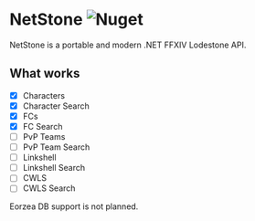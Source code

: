 # NetStone ![Nuget](https://img.shields.io/nuget/v/MinSharp)

NetStone is a portable and modern .NET FFXIV Lodestone API.

## What works

- [x] Characters
- [x] Character Search
- [x] FCs
- [x] FC Search
- [ ] PvP Teams
- [ ] PvP Team Search
- [ ] Linkshell
- [ ] Linkshell Search
- [ ] CWLS
- [ ] CWLS Search

Eorzea DB support is not planned.

